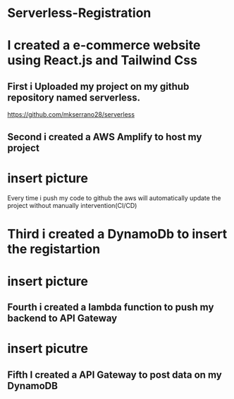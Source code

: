 # Serverless-Registration

# I created a e-commerce website using React.js and Tailwind Css

## First i Uploaded my project on my github repository named serverless.
https://github.com/mkserrano28/serverless

## Second i created a AWS Amplify to host my project 
# insert picture
Every time i push my code to github the aws will automatically update the project without manually intervention(CI/CD)

# Third i created a DynamoDb to insert the registartion
# insert picture

## Fourth i created a lambda function to push my backend to API Gateway
# insert picutre

## Fifth I created a API Gateway to post data on my DynamoDB
